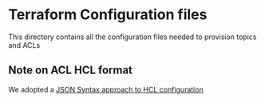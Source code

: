 # Terraform Configuration files
This directory contains all the configuration files needed to provision topics and ACLs 

## Note on ACL HCL format
We adopted a [JSON Syntax approach to HCL configuration](https://developer.hashicorp.com/terraform/language/syntax/json)